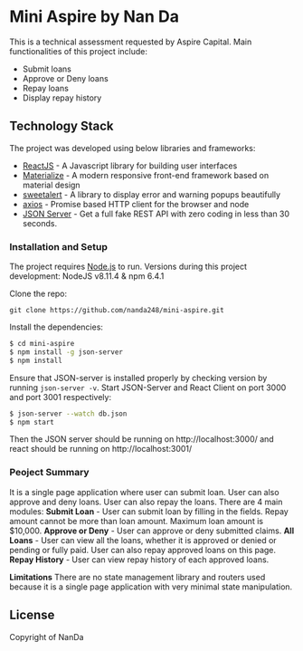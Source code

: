 # Mini Aspire by Nan Da

This is a technical assessment requested by Aspire Capital.
Main functionalities of this project include:
  - Submit loans
  - Approve or Deny loans
  - Repay loans
  - Display repay history

## Technology Stack
The project was developed using below libraries and frameworks:
* [ReactJS](https://reactjs.org/) - A Javascript library for building user interfaces
* [Materialize](https://materializecss.com/) - A modern responsive front-end framework based on material design
* [sweetalert](https://sweetalert.js.org/) - A library to display error and warning popups beautifully
* [axios](https://github.com/axios/axios) - Promise based HTTP client for the browser and node
* [JSON Server](https://github.com/typicode/json-server) - Get a full fake REST API with zero coding in less than 30 seconds.

### Installation and Setup
The project requires [Node.js](https://nodejs.org/) to run.
Versions during this project development: NodeJS v8.11.4 & npm 6.4.1

Clone the repo:
```
git clone https://github.com/nanda248/mini-aspire.git
```

Install the dependencies:
```sh
$ cd mini-aspire
$ npm install -g json-server
$ npm install
```
Ensure that JSON-server is installed properly by checking version by running `json-server -v`.
Start JSON-Server and React Client on port 3000 and port 3001 respectively:
```sh
$ json-server --watch db.json
$ npm start
```

Then the JSON server should be running on http://localhost:3000/ and react should be running on http://localhost:3001/


### Peoject Summary
It is a single page application where user can submit loan. User can also approve and deny loans. User can also repay the loans. There are 4 main modules:
**Submit Loan** - User can submit loan by filling in the fields. Repay amount cannot be more than loan amount. Maximum loan amount is $10,000.
**Approve or Deny** - User can approve or deny submitted claims.
**All Loans** - User can view all the loans, whether it is approved or denied or pending or fully paid. User can also repay approved loans on this page.
**Repay History** - User can view repay history of each approved loans.

**Limitations**
There are no state management library and routers used because it is a single page application with very minimal state manipulation. 

License
----
Copyright of NanDa

